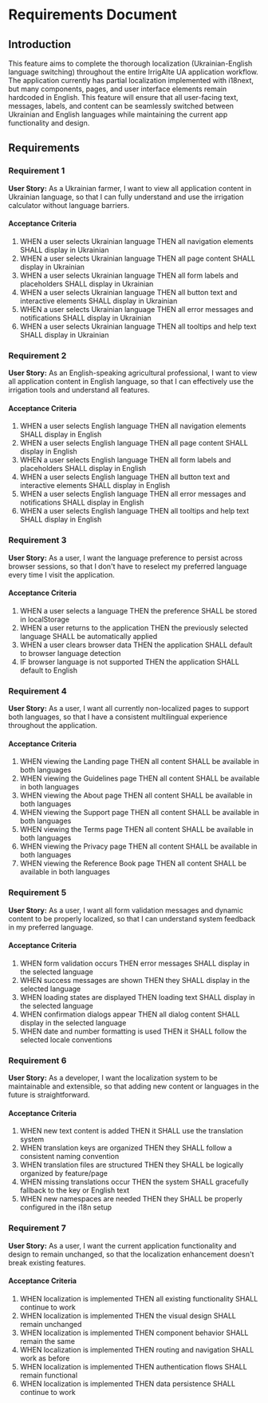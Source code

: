 # Requirements Document

## Introduction

This feature aims to complete the thorough localization (Ukrainian-English language switching) throughout the entire IrrigAIte UA application workflow. The application currently has partial localization implemented with i18next, but many components, pages, and user interface elements remain hardcoded in English. This feature will ensure that all user-facing text, messages, labels, and content can be seamlessly switched between Ukrainian and English languages while maintaining the current app functionality and design.

## Requirements

### Requirement 1

**User Story:** As a Ukrainian farmer, I want to view all application content in Ukrainian language, so that I can fully understand and use the irrigation calculator without language barriers.

#### Acceptance Criteria

1. WHEN a user selects Ukrainian language THEN all navigation elements SHALL display in Ukrainian
2. WHEN a user selects Ukrainian language THEN all page content SHALL display in Ukrainian
3. WHEN a user selects Ukrainian language THEN all form labels and placeholders SHALL display in Ukrainian
4. WHEN a user selects Ukrainian language THEN all button text and interactive elements SHALL display in Ukrainian
5. WHEN a user selects Ukrainian language THEN all error messages and notifications SHALL display in Ukrainian
6. WHEN a user selects Ukrainian language THEN all tooltips and help text SHALL display in Ukrainian

### Requirement 2

**User Story:** As an English-speaking agricultural professional, I want to view all application content in English language, so that I can effectively use the irrigation tools and understand all features.

#### Acceptance Criteria

1. WHEN a user selects English language THEN all navigation elements SHALL display in English
2. WHEN a user selects English language THEN all page content SHALL display in English
3. WHEN a user selects English language THEN all form labels and placeholders SHALL display in English
4. WHEN a user selects English language THEN all button text and interactive elements SHALL display in English
5. WHEN a user selects English language THEN all error messages and notifications SHALL display in English
6. WHEN a user selects English language THEN all tooltips and help text SHALL display in English

### Requirement 3

**User Story:** As a user, I want the language preference to persist across browser sessions, so that I don't have to reselect my preferred language every time I visit the application.

#### Acceptance Criteria

1. WHEN a user selects a language THEN the preference SHALL be stored in localStorage
2. WHEN a user returns to the application THEN the previously selected language SHALL be automatically applied
3. WHEN a user clears browser data THEN the application SHALL default to browser language detection
4. IF browser language is not supported THEN the application SHALL default to English

### Requirement 4

**User Story:** As a user, I want all currently non-localized pages to support both languages, so that I have a consistent multilingual experience throughout the application.

#### Acceptance Criteria

1. WHEN viewing the Landing page THEN all content SHALL be available in both languages
2. WHEN viewing the Guidelines page THEN all content SHALL be available in both languages
3. WHEN viewing the About page THEN all content SHALL be available in both languages
4. WHEN viewing the Support page THEN all content SHALL be available in both languages
5. WHEN viewing the Terms page THEN all content SHALL be available in both languages
6. WHEN viewing the Privacy page THEN all content SHALL be available in both languages
7. WHEN viewing the Reference Book page THEN all content SHALL be available in both languages

### Requirement 5

**User Story:** As a user, I want all form validation messages and dynamic content to be properly localized, so that I can understand system feedback in my preferred language.

#### Acceptance Criteria

1. WHEN form validation occurs THEN error messages SHALL display in the selected language
2. WHEN success messages are shown THEN they SHALL display in the selected language
3. WHEN loading states are displayed THEN loading text SHALL display in the selected language
4. WHEN confirmation dialogs appear THEN all dialog content SHALL display in the selected language
5. WHEN date and number formatting is used THEN it SHALL follow the selected locale conventions

### Requirement 6

**User Story:** As a developer, I want the localization system to be maintainable and extensible, so that adding new content or languages in the future is straightforward.

#### Acceptance Criteria

1. WHEN new text content is added THEN it SHALL use the translation system
2. WHEN translation keys are organized THEN they SHALL follow a consistent naming convention
3. WHEN translation files are structured THEN they SHALL be logically organized by feature/page
4. WHEN missing translations occur THEN the system SHALL gracefully fallback to the key or English text
5. WHEN new namespaces are needed THEN they SHALL be properly configured in the i18n setup

### Requirement 7

**User Story:** As a user, I want the current application functionality and design to remain unchanged, so that the localization enhancement doesn't break existing features.

#### Acceptance Criteria

1. WHEN localization is implemented THEN all existing functionality SHALL continue to work
2. WHEN localization is implemented THEN the visual design SHALL remain unchanged
3. WHEN localization is implemented THEN component behavior SHALL remain the same
4. WHEN localization is implemented THEN routing and navigation SHALL work as before
5. WHEN localization is implemented THEN authentication flows SHALL remain functional
6. WHEN localization is implemented THEN data persistence SHALL continue to work